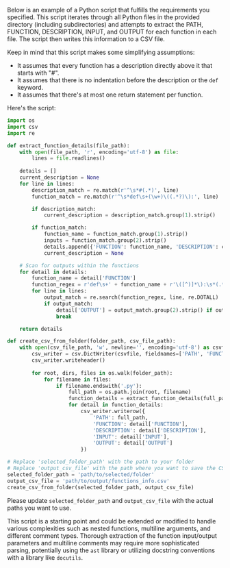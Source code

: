 Below is an example of a Python script that fulfills the requirements you specified. This script iterates through all Python files in the provided directory (including subdirectories) and attempts to extract the PATH, FUNCTION, DESCRIPTION, INPUT, and OUTPUT for each function in each file. The script then writes this information to a CSV file.

Keep in mind that this script makes some simplifying assumptions:
- It assumes that every function has a description directly above it that starts with "#".
- It assumes that there is no indentation before the description or the `def` keyword.
- It assumes that there's at most one return statement per function.

Here's the script:

```python
import os
import csv
import re

def extract_function_details(file_path):
    with open(file_path, 'r', encoding='utf-8') as file:
        lines = file.readlines()
    
    details = []
    current_description = None
    for line in lines:
        description_match = re.match(r'^\s*#(.*)', line)
        function_match = re.match(r'^\s*def\s+(\w+)\((.*?)\):', line)

        if description_match:
            current_description = description_match.group(1).strip()

        if function_match:
            function_name = function_match.group(1).strip()
            inputs = function_match.group(2).strip()
            details.append({'FUNCTION': function_name, 'DESCRIPTION': current_description, 'INPUT': inputs})
            current_description = None

    # Scan for outputs within the functions
    for detail in details:
        function_name = detail['FUNCTION']
        function_regex = r'def\s+' + function_name + r'\([^)]*\):\s*(.*?)(?:return (.*?))?\s*$'
        for line in lines:
            output_match = re.search(function_regex, line, re.DOTALL)
            if output_match:
                detail['OUTPUT'] = output_match.group(2).strip() if output_match.group(2) else None
                break

    return details

def create_csv_from_folder(folder_path, csv_file_path):
    with open(csv_file_path, 'w', newline='', encoding='utf-8') as csvfile:
        csv_writer = csv.DictWriter(csvfile, fieldnames=['PATH', 'FUNCTION', 'DESCRIPTION', 'INPUT', 'OUTPUT'])
        csv_writer.writeheader()
        
        for root, dirs, files in os.walk(folder_path):
            for filename in files:
                if filename.endswith('.py'):
                    full_path = os.path.join(root, filename)
                    function_details = extract_function_details(full_path)
                    for detail in function_details:
                        csv_writer.writerow({
                            'PATH': full_path,
                            'FUNCTION': detail['FUNCTION'],
                            'DESCRIPTION': detail['DESCRIPTION'],
                            'INPUT': detail['INPUT'],
                            'OUTPUT': detail['OUTPUT']
                        })

# Replace 'selected_folder_path' with the path to your folder
# Replace 'output_csv_file' with the path where you want to save the CSV output
selected_folder_path = 'path/to/selected/folder'
output_csv_file = 'path/to/output/functions_info.csv'
create_csv_from_folder(selected_folder_path, output_csv_file)
```

Please update `selected_folder_path` and `output_csv_file` with the actual paths you want to use.

This script is a starting point and could be extended or modified to handle various complexities such as nested functions, multiline arguments, and different comment types. Thorough extraction of the function input/output parameters and multiline comments may require more sophisticated parsing, potentially using the `ast` library or utilizing docstring conventions with a library like `docutils`.